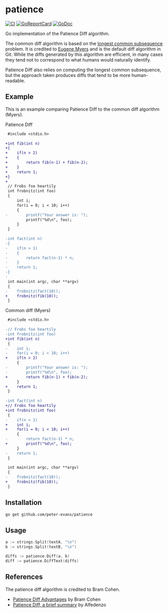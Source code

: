 # patience

[![CI](https://github.com/peter-evans/patience/actions/workflows/ci.yml/badge.svg)](https://github.com/peter-evans/patience/actions/workflows/ci.yml)
[![GoReportCard](https://goreportcard.com/badge/github.com/peter-evans/patience)](https://goreportcard.com/report/github.com/peter-evans/patience)
[![GoDoc](https://godoc.org/github.com/peter-evans/patience?status.svg)](https://godoc.org/github.com/peter-evans/patience)

Go implementation of the Patience Diff algorithm.

The common diff algorithm is based on the [longest common subsequence](https://en.wikipedia.org/wiki/Longest_common_subsequence_problem) problem.
It is credited to [Eugene Myers](http://www.xmailserver.org/diff2.pdf) and is the default diff algorithm in Git.
While the diffs generated by this algorithm are efficient, in many cases they tend not to correspond to what humans would naturally identify.

Patience Diff also relies on computing the longest common subsequence, but the approach taken produces diffs that tend to be more human-readable.

## Example

This is an example comparing Patience Diff to the common diff algorithm (Myers).

Patience Diff
```diff
 #include <stdio.h>
 
+int fib(int n)
+{
+    if(n > 2)
+    {
+        return fib(n-1) + fib(n-2);
+    }
+    return 1;
+}
+
 // Frobs foo heartily
 int frobnitz(int foo)
 {
     int i;
     for(i = 0; i < 10; i++)
     {
-        printf("Your answer is: ");
         printf("%d\n", foo);
     }
 }
 
-int fact(int n)
-{
-    if(n > 1)
-    {
-        return fact(n-1) * n;
-    }
-    return 1;
-}
- 
 int main(int argc, char **argv)
 {
-    frobnitz(fact(10));
+    frobnitz(fib(10));
 }
```

Common diff (Myers)
```diff
 #include <stdio.h>
 
-// Frobs foo heartily
-int frobnitz(int foo)
+int fib(int n)
 {
-    int i;
-    for(i = 0; i < 10; i++)
+    if(n > 2)
     {
-        printf("Your answer is: ");
-        printf("%d\n", foo);
+        return fib(n-1) + fib(n-2);
     }
+    return 1;
 }
 
-int fact(int n)
+// Frobs foo heartily
+int frobnitz(int foo)
 {
-    if(n > 1)
+    int i;
+    for(i = 0; i < 10; i++)
     {
-        return fact(n-1) * n;
+        printf("%d\n", foo);
     }
-    return 1;
 }
 
 int main(int argc, char **argv)
 {
-    frobnitz(fact(10));
+    frobnitz(fib(10));
 }
```

## Installation

```sh
go get github.com/peter-evans/patience
```

## Usage

```go
a := strings.Split(textA, "\n")
b := strings.Split(textB, "\n")

diffs := patience.Diff(a, b)
diff := patience.DiffText(diffs)
```

## References

The patience diff algorithm is credited to Bram Cohen. 

- [Patience Diff Advantages](https://bramcohen.livejournal.com/73318.html) by Bram Cohen
- [Patience Diff, a brief summary](https://alfedenzo.livejournal.com/170301.html) by Alfedenzo
